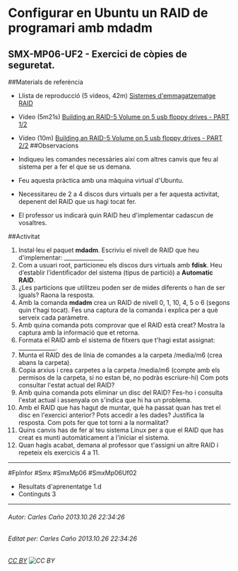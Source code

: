 # Configurar en Ubuntu un RAID de programari amb mdadm
## SMX-MP06-UF2 - Exercici de còpies de seguretat.
##Materials de referència
- Llista de reproducció (5 vídeos, 42m) [Sistemes d'emmagatzematge RAID](http://www.youtube.com/watch?v=L0xaKAO00TE&list=PLtJgRey-A7fRstGnL7ABljKxNl3P9S2jI)
- Vídeo (5m21s) [
Building an RAID-5 Volume on 5 usb floppy drives - PART 1/2](http://vimeo.com/13758987)
- Vídeo (10m) [Building an RAID-5 Volume on 5 usb floppy drives - PART 2/2](http://vimeo.com/13799310)
##Observacions

- Indiqueu les comandes necessàries així com altres canvis que feu al sistema per a fer el que se us demana.

- Feu aquesta pràctica amb una màquina virtual d'Ubuntu.

- Necessitareu de 2 a 4 discos durs virtuals per a fer aquesta activitat, depenent del RAID que us hagi tocat fer.

- El professor us indicarà quin RAID heu d'implementar cadascun de vosaltres.

##Activitat
1. Instal·leu el paquet **mdadm**. Escriviu el nivell de RAID que heu d'implementar: ______________
2. Com a usuari root, particioneu els discos durs virtuals amb **fdisk**. Heu d’establir l’identificador del sistema (tipus de partició) a **Automatic RAID**.
3. ¿Les particions que utilitzeu poden ser de mides diferents o han de ser iguals? Raona la resposta.
4. Amb la comanda **mdadm** crea un RAID de nivell 0, 1, 10, 4, 5 o 6 (segons quin t'hagi tocat). Fes una captura de la comanda i explica per a què serveix cada paràmetre.
5. Amb quina comanda pots comprovar que el RAID està creat? Mostra la captura amb la informació que et retorna.
6. Formata el RAID amb el sistema de fitxers que t'hagi estat assignat: _____________.
7. Munta el RAID des de línia de comandes a la carpeta /media/m6 (crea abans la carpeta).
8. Copia arxius i crea carpetes a la carpeta /media/m6 (compte amb els permisos de la carpeta, si no estan bé, no podràs escriure-hi) Com pots consultar l'estat actual del RAID?
9. Amb quina comanda pots eliminar un disc del RAID? Fes-ho i consulta l'estat actual i assenyala on s'indica que hi ha un problema.
10. Amb el RAID que has hagut de muntar, què ha passat quan has tret el disc en l'exercici anterior? Pots accedir a les dades? Justifica la resposta. Com pots fer que tot torni a la normalitat?
11. Quins canvis has de fer al teu sistema Linux per a que el RAID que has creat es munti automàticament a l'iniciar el sistema.
12. Quan hagis acabat, demana al professor que t'assigni un altre RAID i repeteix els exercicis 4 a 11.

---

#FpInfor #Smx #SmxMp06 #SmxMp06Uf02

* Resultats d'aprenentatge 1.d
* Continguts 3
---

###### Autor: Carles Caño 2013.10.26 22:34:26
###### Editat per: Carles Caño 2013.10.26 22:34:26
###### [CC BY](https://creativecommons.org/licenses/by/4.0/) ![CC BY](https://licensebuttons.net/l/by/3.0/80x15.png)
